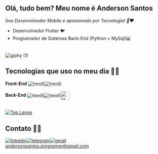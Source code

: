 ## Olá, tudo bem? Meu nome é Anderson Santos

<i>Sou Desenvolvedor Mobile e apaixonado por Tecnologia! 📱❤️</i>
- Desenvolvedor Flutter 🐦
- Programador de Sistemas Back-End (Python + MySql)💻

<br>![giphy (1)](https://user-images.githubusercontent.com/99498850/153713531-8f26940c-6c48-4213-bde0-664218f80b6d.gif)</br>

## Tecnologias que uso no meu dia 👨‍💻

<b>Front-End</b> <img align="center" alt="html5" src="https://img.shields.io/badge/Flutter-02569B?style=for-the-badge&logo=flutter&logoColor=white" /><img align="center" alt="html5" src="https://img.shields.io/badge/Dart-0175C2?style=for-the-badge&logo=dart&logoColor=white" />

<b>Back-End</b> <img align="center" alt="html5" src="https://img.shields.io/badge/Python-3776AB?style=for-the-badge&logo=python&logoColor=white" /><img align="center" alt="html5" src="https://img.shields.io/badge/MySQL-00000F?style=for-the-badge&logo=mysql&logoColor=white" /><img align="center" alt="html5" src="https://firebase.google.com/downloads/brand-guidelines/PNG/logo-built_black.png?hl=pt-br" height=28px/>

<br>[![Top Langs](https://github-readme-stats.vercel.app/api/top-langs/?username=andersonsantos6)](https://github.com/andersonsantos6/github-readme-stats)</br>

## Contato 🤙🏽

[![linkedin](https://img.shields.io/badge/LinkedIn-0077B5?style=for-the-badge&logo=linkedin&logoColor=white)](https://www.linkedin.com/in/anderson-santos-364785231/)[![telegram](https://img.shields.io/badge/Telegram-2CA5E0?style=for-the-badge&logo=telegram&logoColor=white)](https://t.me/andersonsantos6)[![gmail](https://img.shields.io/badge/Gmail-D14836?style=for-the-badge&logo=gmail&logoColor=white)](mailto:andersonsantos.programer@gmail.com?subject=Olá,%20tenho%20uma%20proposta%20para%20você!)
<br><i>andersonsantos.programer@gmail.com</i>
</br>
